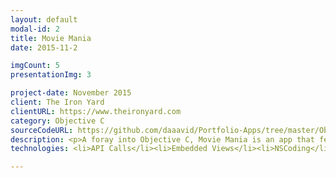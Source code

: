 ```yaml
---
layout: default
modal-id: 2
title: Movie Mania
date: 2015-11-2

imgCount: 5
presentationImg: 3

project-date: November 2015
client: The Iron Yard
clientURL: https://www.theironyard.com
category: Objective C
sourceCodeURL: https://github.com/daaavid/Portfolio-Apps/tree/master/ObjC_Movie%20Mania
description: <p>A foray into Objective C, Movie Mania is an app that features the ability to search for any movie in the extensive OMDb database and look up information on this movie such as plot summary, featured actors, review scores, review consensus, and more. Previous searches are saved in a selectable history popover menu. The detail scroll view has a parallax effect on which I spent some time making perfect. :)</br></br> This application was a collaboration with Keron Williams, another other TIY student.</br></br></br>Powered by <a href="http://www.omdbapi.com" target="_blank">The OMDb</a> API. </p>
technologies: <li>API Calls</li><li>Embedded Views</li><li>NSCoding</li>

---
```

